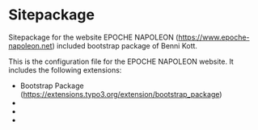 # Sitepackage

Sitepackage for the website EPOCHE NAPOLEON (https://www.epoche-napoleon.net) included bootstrap package of Benni Kott.

This is the configuration file for the EPOCHE NAPOLEON website. It includes the following extensions:
* Bootstrap Package (https://extensions.typo3.org/extension/bootstrap_package)
*
*
*

 
